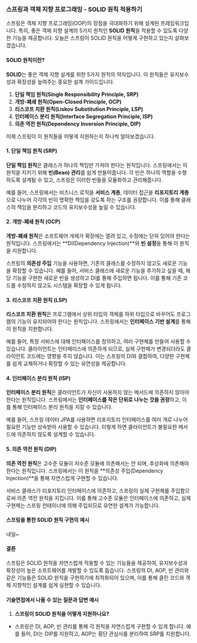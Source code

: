 ### 스프링과 객체 지향 프로그래밍 - SOLID 원칙 적용하기


스프링은 객체 지향 프로그래밍(OOP)의 장점을 극대화하기 위해 설계된 프레임워크입니다. 특히, 좋은 객체 지향 설계의 5가지 원칙인 **SOLID 원칙**을 적용할 수 있도록 다양한 기능을 제공합니다. 오늘은 스프링이 SOLID 원칙을 어떻게 구현하고 있는지 살펴보겠습니다.

#### SOLID 원칙이란?

**SOLID**는 좋은 객체 지향 설계를 위한 5가지 원칙의 약자입니다. 이 원칙들은 유지보수성과 확장성을 높여주는 중요한 설계 가이드입니다.

1. **단일 책임 원칙(Single Responsibility Principle, SRP)**
2. **개방-폐쇄 원칙(Open-Closed Principle, OCP)**
3. **리스코프 치환 원칙(Liskov Substitution Principle, LSP)**
4. **인터페이스 분리 원칙(Interface Segregation Principle, ISP)**
5. **의존 역전 원칙(Dependency Inversion Principle, DIP)**

이제 스프링이 이 원칙들을 어떻게 지원하는지 하나씩 알아보겠습니다.

#### 1. 단일 책임 원칙 (SRP)

**단일 책임 원칙**은 클래스가 하나의 책임만 가져야 한다는 원칙입니다. 스프링에서는 이 원칙을 지키기 위해 **빈(Bean) 관리**를 쉽게 만들어줍니다. 각 빈은 하나의 역할을 수행하도록 설계될 수 있고, 스프링은 이러한 빈들을 모듈화하고 관리해줍니다.

예를 들어, 스프링에서는 비즈니스 로직을 **서비스 계층**, 데이터 접근을 **리포지토리 계층**으로 나누어 각각의 빈이 명확한 책임을 갖도록 하는 구조를 권장합니다. 이를 통해 클래스의 책임을 분리하고 코드의 유지보수성을 높일 수 있습니다.

#### 2. 개방-폐쇄 원칙 (OCP)

**개방-폐쇄 원칙**은 소프트웨어 개체가 확장에는 열려 있고, 수정에는 닫혀 있어야 한다는 원칙입니다. 스프링에서는 **DI(Dependency Injection)**와 **빈 설정**을 통해 이 원칙을 지원합니다.

스프링의 **의존성 주입** 기능을 사용하면, 기존의 클래스를 수정하지 않고도 새로운 기능을 확장할 수 있습니다. 예를 들어, 서비스 클래스에 새로운 기능을 추가하고 싶을 때, 해당 기능을 구현한 새로운 빈을 생성하고 DI를 통해 주입하면 됩니다. 이를 통해 기존 코드를 수정하지 않고도 시스템을 확장할 수 있게 됩니다.

#### 3. 리스코프 치환 원칙 (LSP)

**리스코프 치환 원칙**은 프로그램에서 상위 타입의 객체를 하위 타입으로 바꾸어도 프로그램의 기능이 유지되어야 한다는 원칙입니다. 스프링에서는 **인터페이스 기반 설계**를 통해 이 원칙을 지원합니다.

예를 들어, 특정 서비스에 대해 인터페이스를 정의하고, 여러 구현체를 만들어 사용할 수 있습니다. 클라이언트는 인터페이스에 의존하게 되므로, 실제 구현체가 변경되더라도 클라이언트 코드에는 영향을 주지 않습니다. 이는 스프링의 DI와 결합하여, 다양한 구현체를 쉽게 교체하거나 확장할 수 있는 유연성을 제공합니다.

#### 4. 인터페이스 분리 원칙 (ISP)

**인터페이스 분리 원칙**은 클라이언트가 자신이 사용하지 않는 메서드에 의존하지 않아야 한다는 원칙입니다. 스프링에서는 **인터페이스를 작은 단위로 나누는 것을 권장**하고, 이를 통해 인터페이스 분리 원칙을 지킬 수 있습니다.

예를 들어, 스프링 데이터 JPA를 사용하면 리포지토리 인터페이스를 여러 개로 나누어 필요한 기능만 상속받아 사용할 수 있습니다. 이렇게 하면 클라이언트가 불필요한 메서드에 의존하지 않도록 설계할 수 있습니다.

#### 5. 의존 역전 원칙 (DIP)

**의존 역전 원칙**은 고수준 모듈이 저수준 모듈에 의존해서는 안 되며, 추상화에 의존해야 한다는 원칙입니다. 스프링에서는 이 원칙을 **의존성 주입(Dependency Injection)**을 통해 자연스럽게 구현할 수 있습니다.

서비스 클래스가 리포지토리 인터페이스에 의존하고, 스프링이 실제 구현체를 주입함으로써 의존 역전 원칙을 지킵니다. 이를 통해 고수준 모듈은 인터페이스에 의존하고, 실제 구현체는 스프링 컨테이너에 의해 주입되므로 유연한 설계가 가능합니다.

#### 스프링을 통한 SOLID 원칙 구현의 예시

내일~


#### 결론

스프링은 SOLID 원칙을 자연스럽게 적용할 수 있는 기능들을 제공하여, 유지보수성과 확장성이 높은 소프트웨어를 개발할 수 있도록 돕습니다. 스프링의 DI, AOP, 빈 관리와 같은 기능들은 SOLID 원칙을 구현하기에 최적화되어 있으며, 이를 통해 클린 코드와 객체 지향적인 설계를 쉽게 실현할 수 있습니다.


#### 기술면접에서 나올 수 있는 질문과 답변 예시

1. **스프링이 SOLID 원칙을 어떻게 지원하나요?**

- 스프링은 DI, AOP, 빈 관리를 통해 각 원칙을 자연스럽게 구현할 수 있게 합니다. 예를 들어, DI는 DIP를 지원하고, AOP는 횡단 관심사를 분리하여 SRP를 지원합니다.
